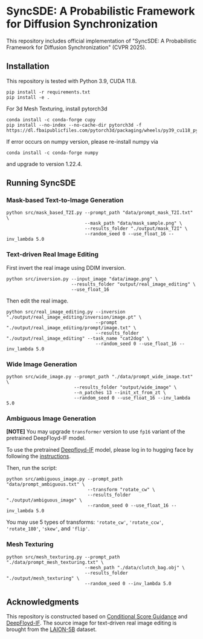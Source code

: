 # SyncSDE: A Probabilistic Framework for Diffusion Synchronization

This repository includes official implementation of "SyncSDE: A Probabilistic Framework for Diffusion Synchronization" (CVPR 2025).

## Installation

This repository is tested with Python 3.9, CUDA 11.8.

    pip install -r requirements.txt
    pip install -e .

For 3d Mesh Texturing, install pytorch3d

    conda install -c conda-forge cupy
    pip install --no-index --no-cache-dir pytorch3d -f https://dl.fbaipublicfiles.com/pytorch3d/packaging/wheels/py39_cu118_pyt270/download.html

If error occurs on numpy version, please re-install numpy via

    conda install -c conda-forge numpy

and upgrade to version 1.22.4.

## Running SyncSDE


### Mask-based Text-to-Image Generation

```
python src/mask_based_T2I.py --prompt_path "data/prompt_mask_T2I.txt" \
                             --mask_path "data/mask_sample.png" \
                             --results_folder "./output/mask_T2I" \
                             --random_seed 0 --use_float_16 --inv_lambda 5.0
```


### Text-driven Real Image Editing

First invert the real image using DDIM inversion.

```
python src/inversion.py --input_image "data/image.png" \
                        --results_folder "output/real_image_editing" \
                        --use_float_16
```

Then edit the real image.


```
python src/real_image_editing.py --inversion "./output/real_image_editing/inversion/image.pt" \
                                 --prompt "./output/real_image_editing/prompt/image.txt" \
                                 --results_folder "./output/real_image_editing" --task_name "cat2dog" \
                                 --random_seed 0 --use_float_16 --inv_lambda 5.0 
```

### Wide Image Generation

```
python src/wide_image.py --prompt_path "./data/prompt_wide_image.txt" \
                         --results_folder "output/wide_image" \
                         --n_patches 13 --init_xt_from_zt \
                         --random_seed 0 --use_float_16 --inv_lambda 5.0
```

### Ambiguous Image Generation

**[NOTE]** You may upgrade `transformer` version to use `fp16` variant of the pretrained DeepFloyd-IF model.

To use the pretrained [Deepfloyd-IF](https://github.com/deep-floyd/IF) model, please log in to hugging face by following the [instructions](https://huggingface.co/docs/diffusers/en/api/pipelines/deepfloyd_if).

Then, run the script:

```
python src/ambiguous_image.py --prompt_path "data/prompt_ambiguous.txt" \
                              --transform "rotate_cw" \
                              --results_folder "./output/ambiguous_image" \
                              --random_seed 0 --use_float_16 --inv_lambda 5.0
```

You may use 5 types of transforms: `'rotate_cw'`, `'rotate_ccw'`, `'rotate_180'`, `'skew'`, and `'flip'`.

### Mesh Texturing

```
python src/mesh_texturing.py --prompt_path "./data/prompt_mesh_texturing.txt" \
                             --mesh_path "./data/clutch_bag.obj" \
                             --results_folder "./output/mesh_texturing" \
                             --random_seed 0 --inv_lambda 5.0
```

## Acknowledgments


This repository is constructed based on [Conditional Score Guidance](https://github.com/Hleephilip/CSG) and [DeepFloyd-IF](https://github.com/deep-floyd/IF). The source image for text-driven real image editing is brought from the [LAION-5B](https://laion.ai/blog/laion-5b/) dataset.
